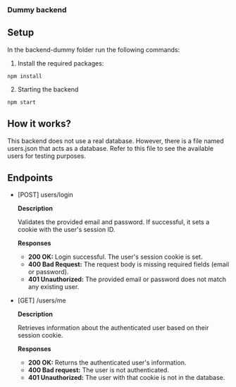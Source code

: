 ### Dummy backend

## Setup

In the backend-dummy folder run the following commands:

1. Install the required packages:

```shell
npm install
```

2. Starting the backend

```shell
npm start
```

## How it works?

This backend does not use a real database. However, there is a file named users.json that acts as a database. Refer to this file to see the available users for testing purposes.

## Endpoints

- [POST] users/login

  **Description**

  Validates the provided email and password. If successful, it sets a cookie with the user's session ID.

  **Responses**

  - **200 OK:** Login successful. The user's session cookie is set.
  - **400 Bad Request:** The request body is missing required fields (email or password).
  - **401 Unauthorized:** The provided email or password does not match any existing user.

* [GET] /users/me

  **Description**

  Retrieves information about the authenticated user based on their session cookie.

  **Responses**

  - **200 OK:** Returns the authenticated user's information.
  - **400 Bad request:** The user is not authenticated.
  - **401 Unauthorized:** The user with that cookie is not in the database.
